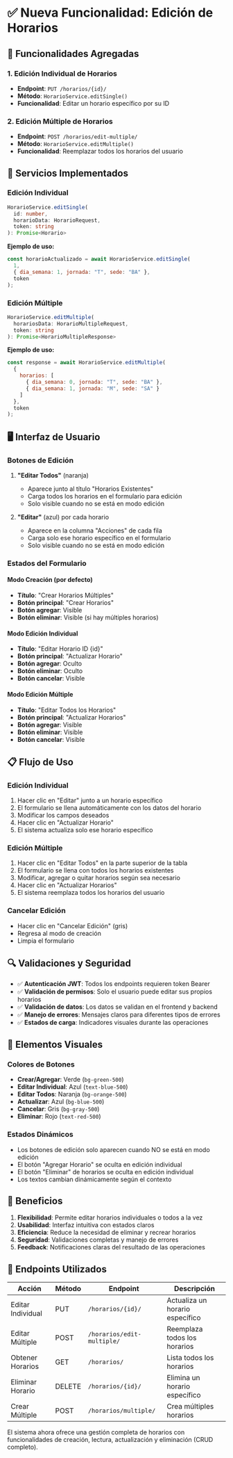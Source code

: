 # ✅ Nueva Funcionalidad: Edición de Horarios

## 🎯 Funcionalidades Agregadas

### 1. **Edición Individual de Horarios**
- **Endpoint**: `PUT /horarios/{id}/`
- **Método**: `HorarioService.editSingle()`
- **Funcionalidad**: Editar un horario específico por su ID

### 2. **Edición Múltiple de Horarios**
- **Endpoint**: `POST /horarios/edit-multiple/`
- **Método**: `HorarioService.editMultiple()`
- **Funcionalidad**: Reemplazar todos los horarios del usuario

## 🔧 Servicios Implementados

### Edición Individual
```typescript
HorarioService.editSingle(
  id: number,
  horarioData: HorarioRequest,
  token: string
): Promise<Horario>
```

**Ejemplo de uso:**
```javascript
const horarioActualizado = await HorarioService.editSingle(
  1, 
  { dia_semana: 1, jornada: "T", sede: "BA" },
  token
);
```

### Edición Múltiple
```typescript
HorarioService.editMultiple(
  horariosData: HorarioMultipleRequest,
  token: string
): Promise<HorarioMultipleResponse>
```

**Ejemplo de uso:**
```javascript
const response = await HorarioService.editMultiple(
  {
    horarios: [
      { dia_semana: 0, jornada: "T", sede: "BA" },
      { dia_semana: 1, jornada: "M", sede: "SA" }
    ]
  },
  token
);
```

## 🖥️ Interfaz de Usuario

### Botones de Edición

1. **"Editar Todos"** (naranja)
   - Aparece junto al título "Horarios Existentes"
   - Carga todos los horarios en el formulario para edición
   - Solo visible cuando no se está en modo edición

2. **"Editar"** (azul) por cada horario
   - Aparece en la columna "Acciones" de cada fila
   - Carga solo ese horario específico en el formulario
   - Solo visible cuando no se está en modo edición

### Estados del Formulario

#### Modo Creación (por defecto)
- **Título**: "Crear Horarios Múltiples"
- **Botón principal**: "Crear Horarios"
- **Botón agregar**: Visible
- **Botón eliminar**: Visible (si hay múltiples horarios)

#### Modo Edición Individual
- **Título**: "Editar Horario ID {id}"
- **Botón principal**: "Actualizar Horario"
- **Botón agregar**: Oculto
- **Botón eliminar**: Oculto
- **Botón cancelar**: Visible

#### Modo Edición Múltiple
- **Título**: "Editar Todos los Horarios"
- **Botón principal**: "Actualizar Horarios"
- **Botón agregar**: Visible
- **Botón eliminar**: Visible
- **Botón cancelar**: Visible

## 📋 Flujo de Uso

### Edición Individual
1. Hacer clic en "Editar" junto a un horario específico
2. El formulario se llena automáticamente con los datos del horario
3. Modificar los campos deseados
4. Hacer clic en "Actualizar Horario"
5. El sistema actualiza solo ese horario específico

### Edición Múltiple
1. Hacer clic en "Editar Todos" en la parte superior de la tabla
2. El formulario se llena con todos los horarios existentes
3. Modificar, agregar o quitar horarios según sea necesario
4. Hacer clic en "Actualizar Horarios"
5. El sistema reemplaza todos los horarios del usuario

### Cancelar Edición
- Hacer clic en "Cancelar Edición" (gris)
- Regresa al modo de creación
- Limpia el formulario

## 🔍 Validaciones y Seguridad

- ✅ **Autenticación JWT**: Todos los endpoints requieren token Bearer
- ✅ **Validación de permisos**: Solo el usuario puede editar sus propios horarios
- ✅ **Validación de datos**: Los datos se validan en el frontend y backend
- ✅ **Manejo de errores**: Mensajes claros para diferentes tipos de errores
- ✅ **Estados de carga**: Indicadores visuales durante las operaciones

## 🎨 Elementos Visuales

### Colores de Botones
- **Crear/Agregar**: Verde (`bg-green-500`)
- **Editar Individual**: Azul (`text-blue-500`)
- **Editar Todos**: Naranja (`bg-orange-500`)
- **Actualizar**: Azul (`bg-blue-500`)
- **Cancelar**: Gris (`bg-gray-500`)
- **Eliminar**: Rojo (`text-red-500`)

### Estados Dinámicos
- Los botones de edición solo aparecen cuando NO se está en modo edición
- El botón "Agregar Horario" se oculta en edición individual
- El botón "Eliminar" de horarios se oculta en edición individual
- Los textos cambian dinámicamente según el contexto

## 🚀 Beneficios

1. **Flexibilidad**: Permite editar horarios individuales o todos a la vez
2. **Usabilidad**: Interfaz intuitiva con estados claros
3. **Eficiencia**: Reduce la necesidad de eliminar y recrear horarios
4. **Seguridad**: Validaciones completas y manejo de errores
5. **Feedback**: Notificaciones claras del resultado de las operaciones

## 📝 Endpoints Utilizados

| Acción | Método | Endpoint | Descripción |
|--------|--------|----------|-------------|
| Editar Individual | PUT | `/horarios/{id}/` | Actualiza un horario específico |
| Editar Múltiple | POST | `/horarios/edit-multiple/` | Reemplaza todos los horarios |
| Obtener Horarios | GET | `/horarios/` | Lista todos los horarios |
| Eliminar Horario | DELETE | `/horarios/{id}/` | Elimina un horario específico |
| Crear Múltiple | POST | `/horarios/multiple/` | Crea múltiples horarios |

El sistema ahora ofrece una gestión completa de horarios con funcionalidades de creación, lectura, actualización y eliminación (CRUD completo).
